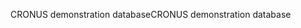 <span data-ttu-id="83a13-101">CRONUS demonstration database</span><span class="sxs-lookup"><span data-stu-id="83a13-101">CRONUS demonstration database</span></span>